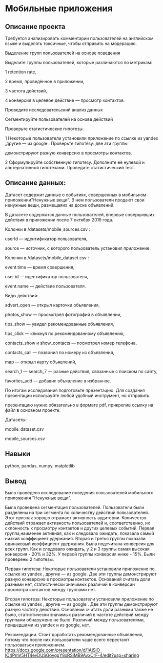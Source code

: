 # Мобильные приложения

## Описание проекта

Требуется анализировать комментарии пользователей на английском языке и выделять токсичные, чтобы отправить на модерацию.

Выделение групп пользователей на основе поведения

Выделите группы пользователей, которые различаются по метрикам:

1 retention rate,

2 время, проведённое в приложении,

3 частота действий,

4 конверсия в целевое действие — просмотр контактов.

Проведите исследовательский анализ данных

Сегментируйте пользователей на основе действий

Проверьте статистические гипотезы

1 Некоторые пользователи установили приложение по ссылке из yandex ,другие — из google . Проверьте гипотезу: две эти группы

демонстрируют разную конверсию в просмотры контактов.

2 Сформулируйте собственную гипотезу. Дополните её нулевой и альтернативной гипотезами. Проведите статистический тест.

## Описание данных:

Датасет содержит данные о событиях, совершенных в мобильном приложении"Ненужные вещи". В нем пользователи продают свои ненужные вещи, размещаяих на доске объявлений.

В датасете содержатся данные пользователей, впервые совершивших действия в приложении после 7 октября 2019 года.

Колонки в /datasets/mobile_sources.csv :

userId — идентификатор пользователя,

source — источник, с которого пользователь установил приложение.

Колонки в /datasets/mobile_dataset.csv :

event.time — время совершения,

user.id — идентификатор пользователя,

event.name — действие пользователя.

Виды действий:

advert_open — открыл карточки объявления,

photos_show — просмотрел фотографий в объявлении,

tips_show — увидел рекомендованные объявления,

tips_click — кликнул по рекомендованному объявлению,

contacts_show и show_contacts — посмотрел номер телефона,

contacts_call — позвонил по номеру из объявления,

map — открыл карту объявлений,

search_1 — search_7 — разные действия, связанные с поиском по сайту,

favorites_add — добавил объявление в избранное.

По итогам исследования подготовьте презентацию. Для создания презентации используйте любой удобный инструмент, но отправить 

презентацию нужно обязательно в формате pdf, прикрепив ссылку на файл в основном проекте.

Датасеты:

mobile_dataset.csv

mobile_sources.csv


## Навыки 

python, pandas, numpy, matplotlib


## Вывод


Было проведено исследование поведения пользователей мобильного приложения "Ненужные вещи". 

Была проведена сегментация пользователей. Пользователи были разделены на три сегмента по количеству действий пользователей. Этот признак хорошо отражает активность аудитории.  Количество действий отражает активность пользователей и, соответственно, их склонность к просмотру контактов и других целевых событий. Первая группа,наименее активная, как и следовало ожидать, показала самый низкий коэффициент удержания. Вторая и третья группы показали одинаковый коэффициент удержания. Была подсчитана конверсия для всех групп. Как и следовало ожидать, у 2 и 3 группы самая высокая конверсия - 20% и 32%. У первой группы конверсия ниже - 15%.
Были проверены 2 гипотезы. 

Первая гипотеза: Некоторые пользователи установили приложение по ссылке из yandex , другие — из google. Две эти группы демонстрируют разную конверсию в просмотры контактов. Оснований считать доли разными нет, статистически значимых различий в конверсии просмотра контактов между группами нет. 

Вторая гипотеза: Некоторые пользователи установили приложение по ссылке из yandex , другие — из google . Две эти группы демонстрируют разную частоту действий. Оснований считать доли разными также не было, статистически значимых различий в частоте действий между группами обнаружено не было. Различий между пользователями, пришедшими из yandex и из google, нет.

Рекомендации. Стоит доработать рекомендованные объявления, потому что после них пользователи чаще всего перестают пользоваться приложением.  
https://docs.google.com/presentation/d/1AiSiO-IC4PmV5HT4eyDUSGovggY8xRSiMB9AvxCrF-4/edit?usp=sharing
